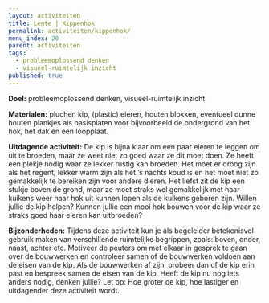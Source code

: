```yaml
---
layout: activiteiten
title: Lente | Kippenhok
permalink: activiteiten/kippenhok/
menu_index: 20
parent: activiteiten
tags:
  - probleemoplossend denken
  - visueel-ruimtelijk inzicht
published: true
---
```


**Doel:** probleemoplossend denken, visueel-ruimtelijk inzicht

<p style="margin-top: 10px;"/>

**Materialen:** pluchen kip, (plastic) eieren, houten blokken, eventueel dunne houten plankjes als basisplaten voor bijvoorbeeld de ondergrond van het hok, het dak en een loopplaat.

<p style="margin-top: 10px;"/>

**Uitdagende activiteit:** De kip is bijna klaar om een paar eieren te leggen om uit te broeden, maar ze weet niet zo goed waar ze dit moet doen. Ze heeft een plekje nodig waar ze lekker rustig kan broeden. Het moet er droog zijn als het regent, lekker warm zijn als het ’s nachts koud is en het moet niet zo gemakkelijk te bereiken zijn voor andere dieren. Het liefst zit de kip een stukje boven de grond, maar ze moet straks wel gemakkelijk met haar kuikens weer haar hok uit kunnen lopen als de kuikens geboren zijn. Willen jullie de kip helpen? Kunnen jullie een mooi hok bouwen voor de kip waar ze straks goed haar eieren kan uitbroeden?

<p style="margin-top: 10px;"/>

**Bijzonderheden:** Tijdens deze activiteit kun je als begeleider betekenisvol gebruik maken van verschillende ruimtelijke begrippen, zoals: boven, onder, naast, achter etc. Motiveer de peuters om met elkaar in gesprek te gaan over de bouwwerken en controleer samen of de bouwwerken voldoen aan de eisen van de kip. Als de bouwwerken af zijn, probeer dan of de kip erin past en bespreek samen de eisen van de kip. Heeft de kip nu nog iets anders nodig, denken jullie? Let op: Hoe groter de kip, hoe lastiger en uitdagender deze activiteit wordt.
